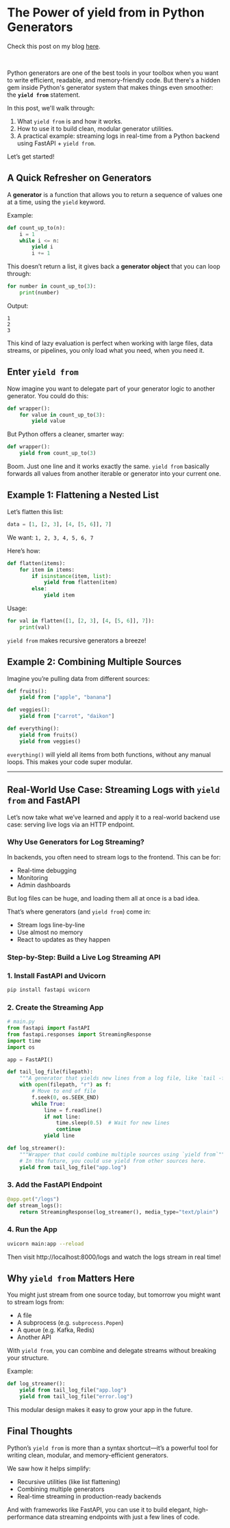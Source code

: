 # The Power of yield from in Python Generators

Check this post on my blog [here](https://hevalhazalkurt.com/blog/the-power-of-yield-from-in-python-generators/).

<br>

Python generators are one of the best tools in your toolbox when you want to write efficient, readable, and memory-friendly code. But there's a hidden gem inside Python's generator system that makes things even smoother: the **`yield from`** statement.

In this post, we'll walk through:

1. What `yield from` is and how it works.
2. How to use it to build clean, modular generator utilities.
3. A practical example: streaming logs in real-time from a Python backend using FastAPI + `yield from`.

Let’s get started!

## A Quick Refresher on Generators

A **generator** is a function that allows you to return a sequence of values one at a time, using the `yield` keyword.

Example:

```python
def count_up_to(n):
    i = 1
    while i <= n:
        yield i
        i += 1
```

This doesn’t return a list, it gives back a **generator object** that you can loop through:

```python
for number in count_up_to(3):
    print(number)
```

Output:

```
1
2
3
```

This kind of lazy evaluation is perfect when working with large files, data streams, or pipelines, you only load what you need, when you need it.

## Enter `yield from`

Now imagine you want to delegate part of your generator logic to another generator. You could do this:

```python
def wrapper():
    for value in count_up_to(3):
        yield value
```

But Python offers a cleaner, smarter way:

```python
def wrapper():
    yield from count_up_to(3)
```

Boom. Just one line and it works exactly the same. `yield from` basically forwards all values from another iterable or generator into your current one.

## Example 1: Flattening a Nested List

Let’s flatten this list:

```python
data = [1, [2, 3], [4, [5, 6]], 7]
```

We want: `1, 2, 3, 4, 5, 6, 7`

Here’s how:

```python
def flatten(items):
    for item in items:
        if isinstance(item, list):
            yield from flatten(item)
        else:
            yield item
```

Usage:

```python
for val in flatten([1, [2, 3], [4, [5, 6]], 7]):
    print(val)
```

`yield from` makes recursive generators a breeze!

## Example 2: Combining Multiple Sources

Imagine you’re pulling data from different sources:

```python
def fruits():
    yield from ["apple", "banana"]

def veggies():
    yield from ["carrot", "daikon"]

def everything():
    yield from fruits()
    yield from veggies()
```

`everything()` will yield all items from both functions, without any manual loops. This makes your code super modular.

---

## Real-World Use Case: Streaming Logs with `yield from` and FastAPI

Let’s now take what we’ve learned and apply it to a real-world backend use case: serving live logs via an HTTP endpoint.

### Why Use Generators for Log Streaming?

In backends, you often need to stream logs to the frontend. This can be for:

- Real-time debugging
- Monitoring
- Admin dashboards

But log files can be huge, and loading them all at once is a bad idea.

That’s where generators (and `yield from`) come in:

- Stream logs line-by-line
- Use almost no memory
- React to updates as they happen

### Step-by-Step: Build a Live Log Streaming API

### 1. Install FastAPI and Uvicorn

```bash
pip install fastapi uvicorn
```

### 2. Create the Streaming App

```python
# main.py
from fastapi import FastAPI
from fastapi.responses import StreamingResponse
import time
import os

app = FastAPI()

def tail_log_file(filepath):
    """A generator that yields new lines from a log file, like `tail -f`"""
    with open(filepath, "r") as f:
        # Move to end of file
        f.seek(0, os.SEEK_END)
        while True:
            line = f.readline()
            if not line:
                time.sleep(0.5)  # Wait for new lines
                continue
            yield line

def log_streamer():
    """Wrapper that could combine multiple sources using `yield from`"""
    # In the future, you could use yield from other sources here.
    yield from tail_log_file("app.log")

```

### 3. Add the FastAPI Endpoint

```python
@app.get("/logs")
def stream_logs():
    return StreamingResponse(log_streamer(), media_type="text/plain")
```

### 4. Run the App

```bash
uvicorn main:app --reload
```

Then visit http://localhost:8000/logs and watch the logs stream in real time!

## Why `yield from` Matters Here

You might just stream from one source today, but tomorrow you might want to stream logs from:

- A file
- A subprocess (e.g. `subprocess.Popen`)
- A queue (e.g. Kafka, Redis)
- Another API

With `yield from`, you can combine and delegate streams without breaking your structure.

Example:

```python
def log_streamer():
    yield from tail_log_file("app.log")
    yield from tail_log_file("error.log")
```

This modular design makes it easy to grow your app in the future.

## Final Thoughts

Python’s `yield from` is more than a syntax shortcut—it’s a powerful tool for writing clean, modular, and memory-efficient generators.

We saw how it helps simplify:

- Recursive utilities (like list flattening)
- Combining multiple generators
- Real-time streaming in production-ready backends

And with frameworks like FastAPI, you can use it to build elegant, high-performance data streaming endpoints with just a few lines of code.